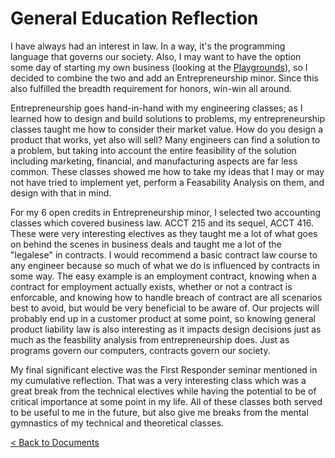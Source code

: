 # General Education Reflection

I have always had an interest in law. In a way, it's the programming language that governs our society. Also, I may want to have the option some day of starting my own business (looking at the [Playgrounds](/projects/playground)), so I decided to combine the two and add an Entrepreneurship minor. Since this also fulfilled the breadth requirement for honors, win-win all around.

Entrepreneurship goes hand-in-hand with my engineering classes; as I learned how to design and build solutions to problems, my entrepreneurship classes taught me how to consider their market value. How do you design a product that works, yet also will sell? Many engineers can find a solution to a problem, but taking into account the entire feasibility of the solution including marketing, financial, and manufacturing aspects are far less common. These classes showed me how to take my ideas that I may or may not have tried to implement yet, perform a Feasability Analysis on them, and design with that in mind.

For my 6 open credits in Entrepreneurship minor, I selected two accounting classes which covered business law. ACCT 215 and its sequel, ACCT 416. These were very interesting electives as they taught me a lot of what goes on behind the scenes in business deals and taught me a lot of the "legalese" in contracts. I would recommend a basic contract law course to any engineer because so much of what we do is influenced by contracts in some way. The easy example is an employment contract, knowing when a contract for employment actually exists, whether or not a contract is enforcable, and knowing how to handle breach of contract are all scenarios best to avoid, but would be very beneficial to be aware of. Our projects will probably end up in a customer product at some point, so knowing general product liability law is also interesting as it impacts design decisions just as much as the feasbility analysis from entrepreneurship does. Just as programs govern our computers, contracts govern our society.

My final significant elective was the First Responder seminar mentioned in my cumulative reflection. That was a very interesting class which was a great break from the technical electives while having the potential to be of critical importance at some point in my life. All of these classes both served to be useful to me in the future, but also give me breaks from the mental gymnastics of my technical and theoretical classes.

[< Back to Documents](/docs)